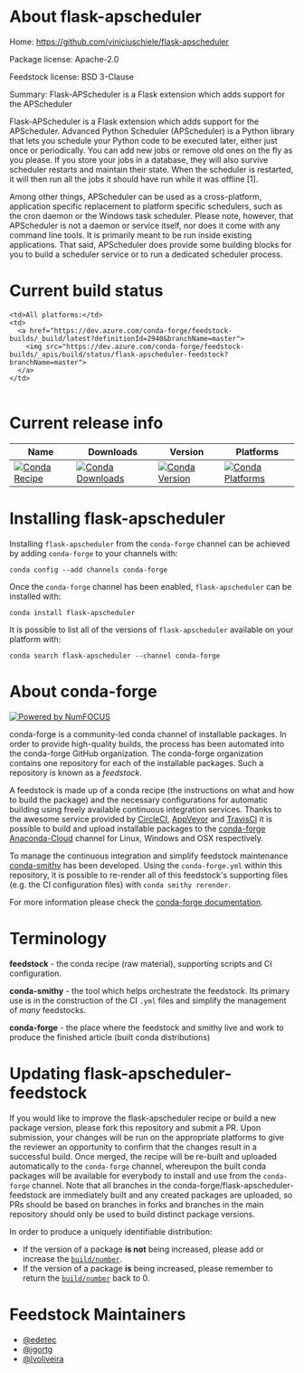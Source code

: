 About flask-apscheduler
=======================

Home: https://github.com/viniciuschiele/flask-apscheduler

Package license: Apache-2.0

Feedstock license: BSD 3-Clause

Summary: Flask-APScheduler is a Flask extension which adds support for the APScheduler

Flask-APScheduler is a Flask extension which adds support for the APScheduler.
Advanced Python Scheduler (APScheduler) is a Python library that lets you schedule your Python
code to be executed later, either just once or periodically. You can add new jobs or remove old
ones on the fly as you please. If you store your jobs in a database, they will also survive
scheduler restarts and maintain their state. When the scheduler is restarted, it will then run
all the jobs it should have run while it was offline [1].

Among other things, APScheduler can be used as a cross-platform, application specific replacement
to platform specific schedulers, such as the cron daemon or the Windows task scheduler. Please
note, however, that APScheduler is not a daemon or service itself, nor does it come with any
command line tools. It is primarily meant to be run inside existing applications. That said,
APScheduler does provide some building blocks for you to build a scheduler service or to run a
dedicated scheduler process.


Current build status
====================


<table><tr>
    
    <td>All platforms:</td>
    <td>
      <a href="https://dev.azure.com/conda-forge/feedstock-builds/_build/latest?definitionId=2940&branchName=master">
        <img src="https://dev.azure.com/conda-forge/feedstock-builds/_apis/build/status/flask-apscheduler-feedstock?branchName=master">
      </a>
    </td>
  </tr>
</table>

Current release info
====================

| Name | Downloads | Version | Platforms |
| --- | --- | --- | --- |
| [![Conda Recipe](https://img.shields.io/badge/recipe-flask--apscheduler-green.svg)](https://anaconda.org/conda-forge/flask-apscheduler) | [![Conda Downloads](https://img.shields.io/conda/dn/conda-forge/flask-apscheduler.svg)](https://anaconda.org/conda-forge/flask-apscheduler) | [![Conda Version](https://img.shields.io/conda/vn/conda-forge/flask-apscheduler.svg)](https://anaconda.org/conda-forge/flask-apscheduler) | [![Conda Platforms](https://img.shields.io/conda/pn/conda-forge/flask-apscheduler.svg)](https://anaconda.org/conda-forge/flask-apscheduler) |

Installing flask-apscheduler
============================

Installing `flask-apscheduler` from the `conda-forge` channel can be achieved by adding `conda-forge` to your channels with:

```
conda config --add channels conda-forge
```

Once the `conda-forge` channel has been enabled, `flask-apscheduler` can be installed with:

```
conda install flask-apscheduler
```

It is possible to list all of the versions of `flask-apscheduler` available on your platform with:

```
conda search flask-apscheduler --channel conda-forge
```


About conda-forge
=================

[![Powered by NumFOCUS](https://img.shields.io/badge/powered%20by-NumFOCUS-orange.svg?style=flat&colorA=E1523D&colorB=007D8A)](http://numfocus.org)

conda-forge is a community-led conda channel of installable packages.
In order to provide high-quality builds, the process has been automated into the
conda-forge GitHub organization. The conda-forge organization contains one repository
for each of the installable packages. Such a repository is known as a *feedstock*.

A feedstock is made up of a conda recipe (the instructions on what and how to build
the package) and the necessary configurations for automatic building using freely
available continuous integration services. Thanks to the awesome service provided by
[CircleCI](https://circleci.com/), [AppVeyor](https://www.appveyor.com/)
and [TravisCI](https://travis-ci.org/) it is possible to build and upload installable
packages to the [conda-forge](https://anaconda.org/conda-forge)
[Anaconda-Cloud](https://anaconda.org/) channel for Linux, Windows and OSX respectively.

To manage the continuous integration and simplify feedstock maintenance
[conda-smithy](https://github.com/conda-forge/conda-smithy) has been developed.
Using the ``conda-forge.yml`` within this repository, it is possible to re-render all of
this feedstock's supporting files (e.g. the CI configuration files) with ``conda smithy rerender``.

For more information please check the [conda-forge documentation](https://conda-forge.org/docs/).

Terminology
===========

**feedstock** - the conda recipe (raw material), supporting scripts and CI configuration.

**conda-smithy** - the tool which helps orchestrate the feedstock.
                   Its primary use is in the construction of the CI ``.yml`` files
                   and simplify the management of *many* feedstocks.

**conda-forge** - the place where the feedstock and smithy live and work to
                  produce the finished article (built conda distributions)


Updating flask-apscheduler-feedstock
====================================

If you would like to improve the flask-apscheduler recipe or build a new
package version, please fork this repository and submit a PR. Upon submission,
your changes will be run on the appropriate platforms to give the reviewer an
opportunity to confirm that the changes result in a successful build. Once
merged, the recipe will be re-built and uploaded automatically to the
`conda-forge` channel, whereupon the built conda packages will be available for
everybody to install and use from the `conda-forge` channel.
Note that all branches in the conda-forge/flask-apscheduler-feedstock are
immediately built and any created packages are uploaded, so PRs should be based
on branches in forks and branches in the main repository should only be used to
build distinct package versions.

In order to produce a uniquely identifiable distribution:
 * If the version of a package **is not** being increased, please add or increase
   the [``build/number``](https://conda.io/docs/user-guide/tasks/build-packages/define-metadata.html#build-number-and-string).
 * If the version of a package **is** being increased, please remember to return
   the [``build/number``](https://conda.io/docs/user-guide/tasks/build-packages/define-metadata.html#build-number-and-string)
   back to 0.

Feedstock Maintainers
=====================

* [@edetec](https://github.com/edetec/)
* [@igortg](https://github.com/igortg/)
* [@lvoliveira](https://github.com/lvoliveira/)

